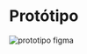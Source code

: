 # Protótipo
![prototipo figma](https://github.com/user-attachments/assets/3e41871c-ca9e-420b-bd9c-dcc17d4e396d)
